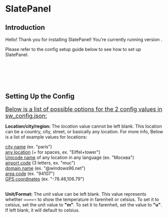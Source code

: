 # SlatePanel
## Introduction
Hello! Thank you for installing SlatePanel! You're currently running version <span id="latestver-sp"></span>.

Please refer to the config setup guide below to see how to set up SlatePanel.

<script>
$("#latestver-sp").load("https://plopilpy.github.io/latest-sp.txt")
</script>


<br><br><br><br>
## Setting Up the Config
<font size="4"><u>Below is a list of possible options for the 2 config values in sw_config.json:</u></font><br>

**Location/city/region:**
The *location* value cannot be left blank. This location can be a country, city, street, or basically any location. For more info, Below is a list of example values for locations:

<u>city name</u> (ex. "paris")<br>
<u>any location</u> (+ for spaces, ex. "Eiffel+tower")<br>
<u>Unicode name</u> of any location in any language (ex. "Москва")<br>
<u>airport code</u> (3 letters, ex. "muc")<br>
<u>domain name</u> (ex. "@windows96.net")<br>
<u>area code</u> (ex. "94107")<br>
<u>GPS coordinates</u> (ex. "-78.46,106.79")<br>
<br>

**Unit/Format:**
The *unit* value can be left blank. This value represents whether <span style="font-size: 8px; vertical-align: middle;">(weather?)</span> to show the temperature in farenheit or celsius. To set it to celsius, set the unit value to **"m"**. To set it to farenheit, set the value to **"u"**. If left blank, it will default to celsius.
